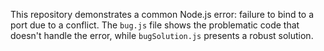 This repository demonstrates a common Node.js error: failure to bind to a port due to a conflict. The `bug.js` file shows the problematic code that doesn't handle the error, while `bugSolution.js` presents a robust solution.